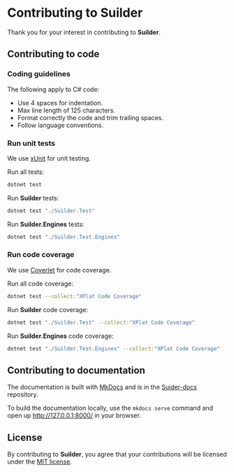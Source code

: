 # Contributing to Suilder
Thank you for your interest in contributing to **Suilder**.

## Contributing to code
### Coding guidelines
The following apply to C# code:
* Use 4 spaces for indentation.
* Max line length of 125 characters.
* Format correctly the code and trim trailing spaces.
* Follow language conventions.

### Run unit tests
We use [xUnit](https://xunit.net/) for unit testing.

Run all tests:
```sh
dotnet test
```

Run **Suilder** tests:
```sh
dotnet test "./Suilder.Test"
```

Run **Suilder.Engines** tests:
```sh
dotnet test "./Suilder.Test.Engines"
```

### Run code coverage
We use [Coverlet](https://github.com/coverlet-coverage/coverlet) for code coverage.

Run all code coverage:
```sh
dotnet test --collect:"XPlat Code Coverage"
```

Run **Suilder** code coverage:
```sh
dotnet test "./Suilder.Test" --collect:"XPlat Code Coverage"
```

Run **Suilder.Engines** code coverage:
```sh
dotnet test "./Suilder.Test.Engines" --collect:"XPlat Code Coverage"
```

## Contributing to documentation
The documentation is built with [MkDocs](https://www.mkdocs.org/) and is in the [Suider-docs](https://github.com/Ropticus/Suilder-docs) repository.

To build the documentation locally, use the `mkdocs serve` command and open up http://127.0.0.1:8000/ in your browser.

## License
By contributing to **Suilder**, you agree that your contributions will be licensed under the [MIT license](https://choosealicense.com/licenses/mit/).